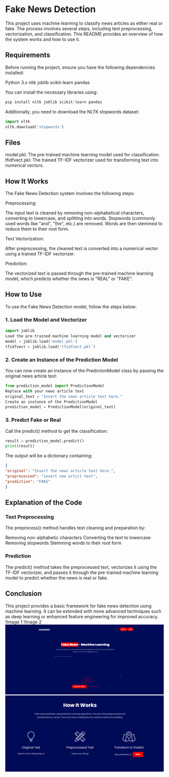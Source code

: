 # Fake News Detection
This project uses machine learning to classify news articles as either real or fake. The process involves several steps, including text preprocessing, vectorization, and classification. This README provides an overview of how the system works and how to use it.
## Requirements
Before running the project, ensure you have the following dependencies installed:

Python 3.x
nltk
joblib
scikit-learn
pandas

You can install the necessary libraries using:
```bash
pip install nltk joblib scikit-learn pandas
```
Additionally, you need to download the NLTK stopwords dataset:
```python
import nltk
nltk.download('stopwords')
```
## Files

model.pkl: The pre-trained machine learning model used for classification.
tfidfvect.pkl: The trained TF-IDF vectorizer used for transforming text into numerical vectors.

## How It Works
The Fake News Detection system involves the following steps:

Preprocessing:

The input text is cleaned by removing non-alphabetical characters, converting to lowercase, and splitting into words.
Stopwords (commonly used words like "and", "the", etc.) are removed.
Words are then stemmed to reduce them to their root form.


Text Vectorization:

After preprocessing, the cleaned text is converted into a numerical vector using a trained TF-IDF vectorizer.


Prediction:

The vectorized text is passed through the pre-trained machine learning model, which predicts whether the news is "REAL" or "FAKE".



## How to Use
To use the Fake News Detection model, follow the steps below:
### 1. Load the Model and Vectorizer
```python
import joblib
Load the pre-trained machine learning model and vectorizer
model = joblib.load('model.pkl')
tfidfvect = joblib.load('tfidfvect.pkl')
```
### 2. Create an Instance of the Prediction Model
You can now create an instance of the PredictionModel class by passing the original news article text:
```python
from prediction_model import PredictionModel
Replace with your news article text
original_text = "Insert the news article text here."
Create an instance of the PredictionModel
prediction_model = PredictionModel(original_text)
```
### 3. Predict Fake or Real
Call the predict() method to get the classification:
```python
result = prediction_model.predict()
print(result)
```
The output will be a dictionary containing:
```json
{
"original": "Insert the news article text here.",
"preprocessed": "insert new articl text",
"prediction": "FAKE"
}
```
## Explanation of the Code
### Text Preprocessing
The preprocess() method handles text cleaning and preparation by:

Removing non-alphabetic characters
Converting the text to lowercase
Removing stopwords
Stemming words to their root form

### Prediction
The predict() method takes the preprocessed text, vectorizes it using the TF-IDF vectorizer, and passes it through the pre-trained machine learning model to predict whether the news is real or fake.
## Conclusion
This project provides a basic framework for fake news detection using machine learning. It can be extended with more advanced techniques such as deep learning or enhanced feature engineering for improved accuracy.
!Image 1
!Image 2
![Image 1](assets/image1.png)
![Image 2](assets/image2.png)